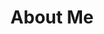 ---
title: About Me
hide_title: false
sections:
  - section_id: hero
    type: section_hero
    content: >-
      This is about myself and what I love
  - section_id: image
    type: section_content
    image: images/about.jpg
  - section_id: content
    type: section_content
    content: >-
      I'm a Software Developer from the small town [Totoró](https://es.wikipedia.org/wiki/Totor%C3%B3), Colombia (yeah, it [has a cool name](https://en.wikipedia.org/wiki/My_Neighbor_Totoro)). Currently I'm working at Derivco Sweden AB, in Stockholm, as a Backend developer. I have experience with many different technologies both as a Backend or Frontend developer. I love Linux and have had a lot of fun with AWS.


      After graduating from University I started as a .NET Software developer in Bogotá, to later move to Cali to join Alert Logic as a Frontend developer where I met Erlang/Elixir and decided to focus on it. In Derivco, my current employer, I'm mostly working with Elixir and Golang. Right now I want to learn more about Domain Driven Design, Azure and Golang.


      In my free time I love coding, reading and running. I'm in charge of a free devotionals app that has more than 100.000 downloads and more than 300.000 monthly visits.


      *I hope we can have a chat soon! Follow me or [contact me](/contact)*

template: advanced
---